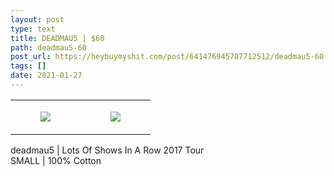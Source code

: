 ```yaml
---
layout: post
type: text
title: DEADMAU5 | $60
path: deadmau5-60
post_url: https://heybuymyshit.com/post/641476945707712512/deadmau5-60
tags: []
date: 2021-01-27
---
```




<table style="width:100%;"><tr><td style="vertical-align:top;">
      <figure class="tmblr-full" data-orig-height="2048" data-orig-width="1365" data-orig-src="https://concertshirts.netlify.app/shirts/0234/0234-01.jpg"><img src="https://64.media.tumblr.com/e268c7559a4bdf51f8a8f9e49dd45d01/a44056e5b47c3d75-b8/s540x810/f66fdc5055475c5fc51f94fc70fe370be5f7e500.jpg" data-orig-height="2048" data-orig-width="1365" data-orig-src="https://concertshirts.netlify.app/shirts/0234/0234-01.jpg"/></figure></td>
    <td style="vertical-align:top;">
      <figure class="tmblr-full" data-orig-height="2048" data-orig-width="1365" data-orig-src="https://concertshirts.netlify.app/shirts/0234/0234-02.jpg"><img src="https://64.media.tumblr.com/08e1c73ea4dde61c882ef94ca28d6995/a44056e5b47c3d75-f2/s540x810/0f67d8d6d0dd54f50fbfa5df059b0713b2ca20ab.jpg" data-orig-height="2048" data-orig-width="1365" data-orig-src="https://concertshirts.netlify.app/shirts/0234/0234-02.jpg"/></figure></td>
  </tr></table><p>
  deadmau5 | Lots Of Shows In A Row 2017 Tour<br/>SMALL | 100% Cotton
</p>
